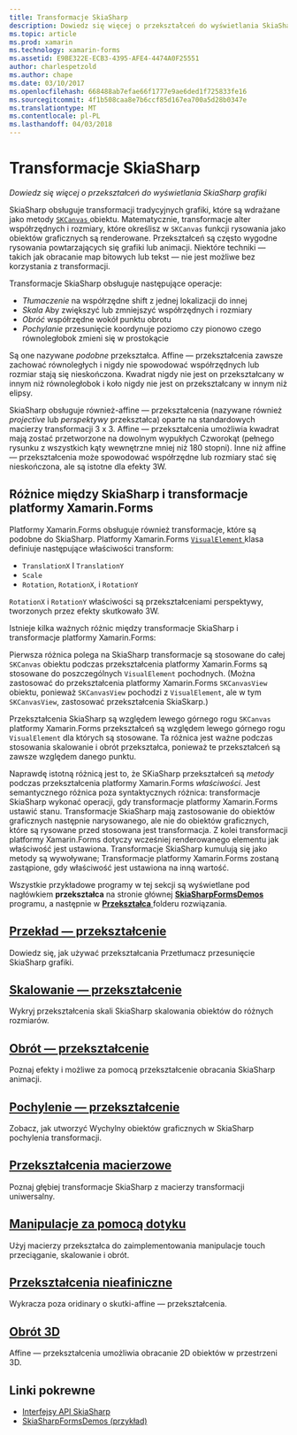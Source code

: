 ```yaml
---
title: Transformacje SkiaSharp
description: Dowiedz się więcej o przekształceń do wyświetlania SkiaSharp grafiki
ms.topic: article
ms.prod: xamarin
ms.technology: xamarin-forms
ms.assetid: E9BE322E-ECB3-4395-AFE4-4474A0F25551
author: charlespetzold
ms.author: chape
ms.date: 03/10/2017
ms.openlocfilehash: 668488ab7efae66f1777e9ae6ded1f725833fe16
ms.sourcegitcommit: 4f1b508caa8e7b6ccf85d167ea700a5d28b0347e
ms.translationtype: MT
ms.contentlocale: pl-PL
ms.lasthandoff: 04/03/2018
---
```

# <a name="skiasharp-transforms"></a>Transformacje SkiaSharp

_Dowiedz się więcej o przekształceń do wyświetlania SkiaSharp grafiki_

SkiaSharp obsługuje transformacji tradycyjnych grafiki, które są wdrażane jako metody [ `SKCanvas` ](https://developer.xamarin.com/api/type/SkiaSharp.SKCanvas/) obiektu. Matematycznie, transformacje alter współrzędnych i rozmiary, które określisz w `SKCanvas` funkcji rysowania jako obiektów graficznych są renderowane. Przekształceń są często wygodne rysowania powtarzających się grafiki lub animacji. Niektóre techniki &mdash; takich jak obracanie map bitowych lub tekst &mdash; nie jest możliwe bez korzystania z transformacji.

Transformacje SkiaSharp obsługuje następujące operacje:

- *Tłumaczenie* na współrzędne shift z jednej lokalizacji do innej
- *Skala* Aby zwiększyć lub zmniejszyć współrzędnych i rozmiary
- *Obróć* współrzędne wokół punktu obrotu
- *Pochylanie* przesunięcie koordynuje poziomo czy pionowo czego równoległobok zmieni się w prostokącie

Są one nazywane *podobne* przekształca. Affine — przekształcenia zawsze zachować równoległych i nigdy nie spowodować współrzędnych lub rozmiar stają się nieskończona. Kwadrat nigdy nie jest on przekształcany w innym niż równoległobok i koło nigdy nie jest on przekształcany w innym niż elipsy.

SkiaSharp obsługuje również-affine — przekształcenia (nazywane również *projective* lub *perspektywy* przekształca) oparte na standardowych macierzy transformacji 3 x 3. Affine — przekształcenia umożliwia kwadrat mają zostać przetworzone na dowolnym wypukłych Czworokąt (pełnego rysunku z wszystkich kąty wewnętrzne mniej niż 180 stopni). Inne niż affine — przekształcenia może spowodować współrzędne lub rozmiary stać się nieskończona, ale są istotne dla efekty 3W.

## <a name="differences-between-skiasharp-and-xamarinforms-transforms"></a>Różnice między SkiaSharp i transformacje platformy Xamarin.Forms

Platformy Xamarin.Forms obsługuje również transformacje, które są podobne do SkiaSharp. Platformy Xamarin.Forms [ `VisualElement` ](https://developer.xamarin.com/api/type/Xamarin.Forms.VisualElement/) klasa definiuje następujące właściwości transform:

- `TranslationX` I `TranslationY`
- `Scale`
- `Rotation`, `RotationX`, i `RotationY`

`RotationX` i `RotationY` właściwości są przekształceniami perspektywy, tworzonych przez efekty skutkowało 3W.

Istnieje kilka ważnych różnic między transformacje SkiaSharp i transformacje platformy Xamarin.Forms:

Pierwsza różnica polega na SkiaSharp transformacje są stosowane do całej `SKCanvas` obiektu podczas przekształcenia platformy Xamarin.Forms są stosowane do poszczególnych `VisualElement` pochodnych. (Można zastosować do przekształcenia platformy Xamarin.Forms `SKCanvasView` obiektu, ponieważ `SKCanvasView` pochodzi z `VisualElement`, ale w tym `SKCanvasView`, zastosować przekształcenia SkiaSkarp.)

Przekształcenia SkiaSharp są względem lewego górnego rogu `SKCanvas` platformy Xamarin.Forms przekształceń są względem lewego górnego rogu `VisualElement` dla których są stosowane. Ta różnica jest ważne podczas stosowania skalowanie i obrót przekształca, ponieważ te przekształceń są zawsze względem danego punktu.

Naprawdę istotną różnicą jest to, że SKiaSharp przekształceń są *metody* podczas przekształcenia platformy Xamarin.Forms *właściwości*. Jest semantycznego różnica poza syntaktycznych różnica: transformacje SkiaSharp wykonać operacji, gdy transformacje platformy Xamarin.Forms ustawić stanu. Transformacje SkiaSharp mają zastosowanie do obiektów graficznych następnie narysowanego, ale nie do obiektów graficznych, które są rysowane przed stosowana jest transformacja. Z kolei transformacji platformy Xamarin.Forms dotyczy wcześniej renderowanego elementu jak właściwość jest ustawiona. Transformacje SkiaSharp kumulują się jako metody są wywoływane; Transformacje platformy Xamarin.Forms zostaną zastąpione, gdy właściwość jest ustawiona na inną wartość.

Wszystkie przykładowe programy w tej sekcji są wyświetlane pod nagłówkiem **przekształca** na stronie głównej [ **SkiaSharpFormsDemos** ](https://developer.xamarin.com/samples/xamarin-forms/SkiaSharpForms/Demos/) programu, a następnie w [ **Przekształca** ](https://github.com/xamarin/xamarin-forms-samples/tree/master/SkiaSharpForms/SkiaSharpFormsDemos/SkiaSharpFormsDemos/SkiaSharpFormsDemos/Transforms) folderu rozwiązania.

## <a name="the-translate-transformtranslatemd"></a>[Przekład — przekształcenie](translate.md)

Dowiedz się, jak używać przekształcania Przetłumacz przesunięcie SkiaSharp grafiki.

## <a name="the-scale-transformscalemd"></a>[Skalowanie — przekształcenie](scale.md)

Wykryj przekształcenia skali SkiaSharp skalowania obiektów do różnych rozmiarów.

## <a name="the-rotate-transformrotatemd"></a>[Obrót — przekształcenie](rotate.md)

Poznaj efekty i możliwe za pomocą przekształcenie obracania SkiaSharp animacji.

## <a name="the-skew-transformskewmd"></a>[Pochylenie — przekształcenie](skew.md)

Zobacz, jak utworzyć Wychylny obiektów graficznych w SkiaSharp pochylenia transformacji.

## <a name="matrix-transformsmatrixmd"></a>[Przekształcenia macierzowe](matrix.md)

Poznaj głębiej transformacje SkiaSharp z macierzy transformacji uniwersalny.

## <a name="touch-manipulationstouchmd"></a>[Manipulacje za pomocą dotyku](touch.md)

Użyj macierzy przekształca do zaimplementowania manipulacje touch przeciąganie, skalowanie i obrót.

## <a name="non-affine-transformsnon-affinemd"></a>[Przekształcenia nieafiniczne](non-affine.md)

Wykracza poza oridinary o skutki-affine — przekształcenia.

## <a name="3d-rotation3d-rotationmd"></a>[Obrót 3D](3d-rotation.md)

Affine — przekształcenia umożliwia obracanie 2D obiektów w przestrzeni 3D.


## <a name="related-links"></a>Linki pokrewne

- [Interfejsy API SkiaSharp](https://developer.xamarin.com/api/root/SkiaSharp/)
- [SkiaSharpFormsDemos (przykład)](https://developer.xamarin.com/samples/xamarin-forms/SkiaSharpForms/Demos/)
